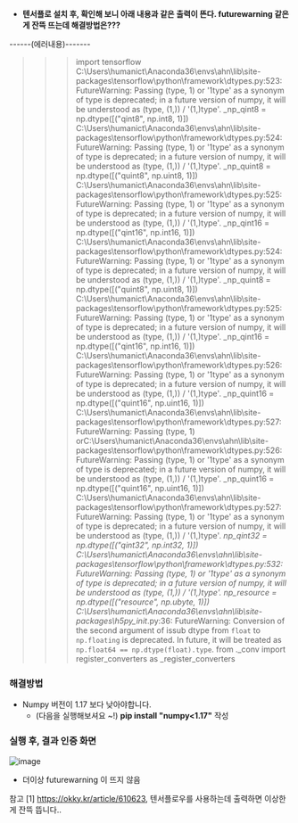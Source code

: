 - **텐서플로 설치 후, 확인해 보니 아래 내용과 같은 출력이 뜬다. futurewarning 같은게 잔뜩 뜨는데 해결방법은???**
  
------(에러내용)-------
>>> import tensorflow  
C:\Users\humanict\Anaconda36\envs\ahn\lib\site-packages\tensorflow\python\framework\dtypes.py:523: FutureWarning: Passing (type, 1) or '1type' as a synonym of type is deprecated; in a future version of numpy, it will be understood as (type, (1,)) / '(1,)type'.
  _np_qint8 = np.dtype([("qint8", np.int8, 1)])  
C:\Users\humanict\Anaconda36\envs\ahn\lib\site-packages\tensorflow\python\framework\dtypes.py:524: FutureWarning: Passing (type, 1) or '1type' as a synonym of type is deprecated; in a future version of numpy, it will be understood as (type, (1,)) / '(1,)type'.
  _np_quint8 = np.dtype([("quint8", np.uint8, 1)])  
C:\Users\humanict\Anaconda36\envs\ahn\lib\site-packages\tensorflow\python\framework\dtypes.py:525: FutureWarning: Passing (type, 1) or '1type' as a synonym of type is deprecated; in a future version of numpy, it will be understood as (type, (1,)) / '(1,)type'.
  _np_qint16 = np.dtype([("qint16", np.int16, 1)])  
C:\Users\humanict\Anaconda36\envs\ahn\lib\site-packages\tensorflow\python\framework\dtypes.py:524: FutureWarning: Passing (type, 1) or
 '1type' as a synonym of type is deprecated; in a future version of numpy, it will be understood as (type, (1,)) / '(1,)type'.
  _np_quint8 = np.dtype([("quint8", np.uint8, 1)])  
C:\Users\humanict\Anaconda36\envs\ahn\lib\site-packages\tensorflow\python\framework\dtypes.py:525: FutureWarning: Passing (type, 1) or
 '1type' as a synonym of type is deprecated; in a future version of numpy, it will be understood as (type, (1,)) / '(1,)type'.
  _np_qint16 = np.dtype([("qint16", np.int16, 1)])  
C:\Users\humanict\Anaconda36\envs\ahn\lib\site-packages\tensorflow\python\framework\dtypes.py:526: FutureWarning: Passing (type, 1) or '1type' as a synonym of type is deprecated; in a future version of numpy, it will be understood as (type, (1,)) / '(1,)type'.
  _np_quint16 = np.dtype([("quint16", np.uint16, 1)])  
C:\Users\humanict\Anaconda36\envs\ahn\lib\site-packages\tensorflow\python\framework\dtypes.py:527: FutureWarning: Passing (type, 1) orC:\Users\humanict\Anaconda36\envs\ahn\lib\site-packages\tensorflow\python\framework\dtypes.py:526: FutureWarning: Passing (type, 1) or
 '1type' as a synonym of type is deprecated; in a future version of numpy, it will be understood as (type, (1,)) / '(1,)type'.
  _np_quint16 = np.dtype([("quint16", np.uint16, 1)])  
C:\Users\humanict\Anaconda36\envs\ahn\lib\site-packages\tensorflow\python\framework\dtypes.py:527: FutureWarning: Passing (type, 1) or
 '1type' as a synonym of type is deprecated; in a future version of numpy, it will be understood as (type, (1,)) / '(1,)type'.
  _np_qint32 = np.dtype([("qint32", np.int32, 1)])  
C:\Users\humanict\Anaconda36\envs\ahn\lib\site-packages\tensorflow\python\framework\dtypes.py:532: FutureWarning: Passing (type, 1) or
 '1type' as a synonym of type is deprecated; in a future version of numpy, it will be understood as (type, (1,)) / '(1,)type'.
  np_resource = np.dtype([("resource", np.ubyte, 1)])  
C:\Users\humanict\Anaconda36\envs\ahn\lib\site-packages\h5py\__init__.py:36: FutureWarning: Conversion of the second argument of issub
dtype from `float` to `np.floating` is deprecated. In future, it will be treated as `np.float64 == np.dtype(float).type`.
  from ._conv import register_converters as _register_converters  
  
### 해결방법
- Numpy 버전이 1.17 보다 낮아야합니다. 
  - (다음을 실행해보셔요 ~!) **pip install "numpy<1.17"** 작성

### 실행 후, 결과 인증 화면
![image](https://user-images.githubusercontent.com/56099627/71961031-ceaa1880-3239-11ea-8f1d-e9e0125727e5.png)  
- 더이상 futurewarning 이 뜨지 않음

  
참고
[1] https://okky.kr/article/610623, 텐서플로우를 사용하는데 출력하면 이상한게 잔뜩 뜹니다..
